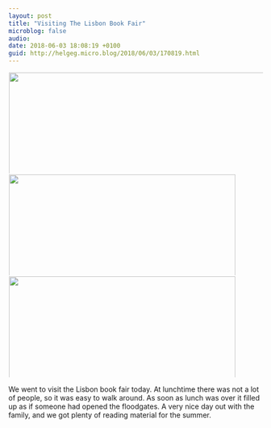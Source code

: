 ```yaml
---
layout: post
title: "Visiting The Lisbon Book Fair"
microblog: false
audio: 
date: 2018-06-03 18:08:19 +0100
guid: http://helgeg.micro.blog/2018/06/03/170819.html
---
```



<a href="http://microblog.helgegudmundsen.com/uploads/2018/29462d3520.jpg"><img src="http://microblog.helgegudmundsen.com/uploads/2018/29462d3520.jpg" width="449" height="600" style="display: inline-block; max-height: 200px; width: auto; padding: 1px;" class="sunlit_image" /></a><a href="http://microblog.helgegudmundsen.com/uploads/2018/eda1147c61.jpg"><img src="http://microblog.helgegudmundsen.com/uploads/2018/eda1147c61.jpg" width="600" height="449" style="display: inline-block; max-height: 200px; width: auto; padding: 1px;" class="sunlit_image" /></a><a href="http://microblog.helgegudmundsen.com/uploads/2018/b8f116e3e8.jpg"><img src="http://microblog.helgegudmundsen.com/uploads/2018/b8f116e3e8.jpg" width="600" height="449" style="display: inline-block; max-height: 200px; width: auto; padding: 1px;" class="sunlit_image" /></a>

We went to visit the Lisbon book fair today. At lunchtime there was not a lot of people, so it was easy to walk around. As soon as lunch was over it filled up as if someone had opened the floodgates. A very nice day out with the family, and we got plenty of reading material for the summer. 

